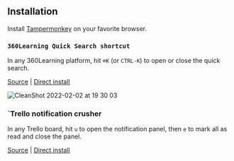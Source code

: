 ## Installation

Install [Tampermonkey](https://www.tampermonkey.net/) on your favorite browser.

### `360Learning Quick Search shortcut`

In any 360Learning platform, hit `⌘K` (or `CTRL-K`) to open or close the quick search.

[Source](https://github.com/saintsaens/360-search-shortcut/blob/main/360-search-shortcut.user.js) | [Direct install](https://raw.githubusercontent.com/saintsaens/360-search-shortcut/main/360-search-shortcut.user.js)

![CleanShot 2022-02-02 at 19 30 03](https://user-images.githubusercontent.com/7119880/152215694-3654807a-b38e-4b14-876e-82d39444191c.gif)

### `Trello notification crusher

In any Trello board, hit `u` to open the notification panel, then `e` to mark all as read and close the panel.

[Source](https://github.com/saintsaens/userscripts/blob/main/trello-notif-crusher.user.js) | [Direct install](https://raw.githubusercontent.com/saintsaens/userscripts/main/trello-notif-crusher.user.js)
